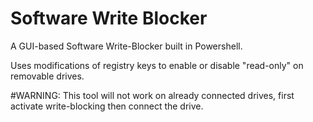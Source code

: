 # Software Write Blocker
A GUI-based Software Write-Blocker built in Powershell.

Uses modifications of registry keys to enable or disable "read-only" on removable drives.

#WARNING:
This tool will not work on already connected drives, first activate write-blocking then connect the drive.
